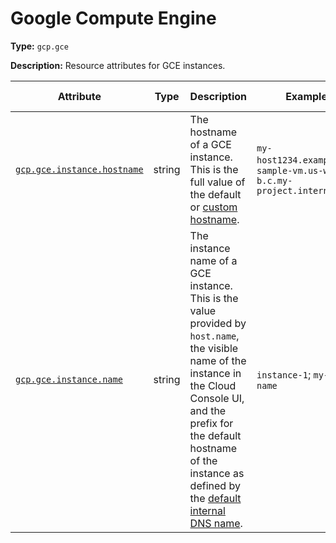 # Google Compute Engine

**Type:** `gcp.gce`

**Description:** Resource attributes for GCE instances.

<!-- semconv gcp.gce -->
<!-- NOTE: THIS TEXT IS AUTOGENERATED. DO NOT EDIT BY HAND. -->
<!-- see templates/registry/markdown/snippet.md.j2 -->
<!-- prettier-ignore-start -->
<!-- markdownlint-disable -->

| Attribute  | Type | Description  | Examples  | [Requirement Level](https://opentelemetry.io/docs/specs/semconv/general/attribute-requirement-level/) | Stability |
|---|---|---|---|---|---|
| [`gcp.gce.instance.hostname`](/docs/attributes-registry/gcp.md) | string | The hostname of a GCE instance. This is the full value of the default or [custom hostname](https://cloud.google.com/compute/docs/instances/custom-hostname-vm). | `my-host1234.example.com`; `sample-vm.us-west1-b.c.my-project.internal` | `Recommended` | ![Experimental](https://img.shields.io/badge/-experimental-blue) |
| [`gcp.gce.instance.name`](/docs/attributes-registry/gcp.md) | string | The instance name of a GCE instance. This is the value provided by `host.name`, the visible name of the instance in the Cloud Console UI, and the prefix for the default hostname of the instance as defined by the [default internal DNS name](https://cloud.google.com/compute/docs/internal-dns#instance-fully-qualified-domain-names). | `instance-1`; `my-vm-name` | `Recommended` | ![Experimental](https://img.shields.io/badge/-experimental-blue) |

<!-- markdownlint-enable -->
<!-- prettier-ignore-end -->
<!-- END AUTOGENERATED TEXT -->
<!-- endsemconv -->
